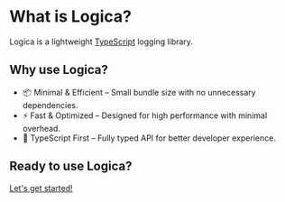 # What is Logica?
Logica is a lightweight [TypeScript](https://www.typescriptlang.org/) logging library.

## Why use Logica?
- 📦 Minimal & Efficient – Small bundle size with no unnecessary dependencies.
- ⚡ Fast & Optimized – Designed for high performance with minimal overhead.
- 🎯 TypeScript First – Fully typed API for better developer experience.

## Ready to use Logica?
[Let's get started!](/libraries/logica/introduction/getting-started)
